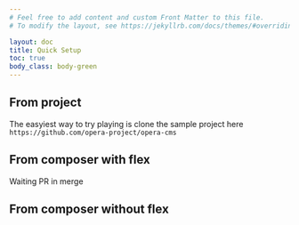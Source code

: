 ```yaml
---
# Feel free to add content and custom Front Matter to this file.
# To modify the layout, see https://jekyllrb.com/docs/themes/#overriding-theme-defaults

layout: doc
title: Quick Setup
toc: true
body_class: body-green
---
```


## From project

The easyiest way to try playing is clone the sample project here `https://github.com/opera-project/opera-cms`

## From composer with flex

Waiting PR in merge

## From composer without flex

